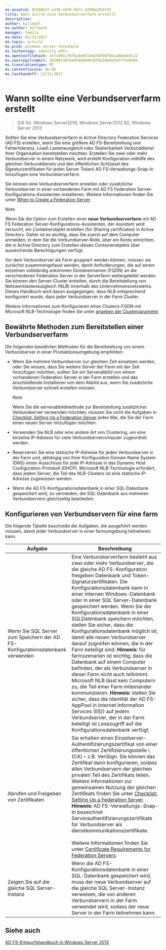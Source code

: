 ```yaml
---
ms.assetid: 02580b2f-a339-4470-947c-d700b2d55f3f
title: Wann sollte eine Verbundserverfarm erstellt
description: 
author: billmath
ms.author: billmath
manager: femila
ms.date: 05/31/2017
ms.topic: article
ms.prod: windows-server-threshold
ms.technology: identity-adfs
ms.openlocfilehash: 2e7c991cf87bc0e6914e158f0878bcadbede3c22
ms.sourcegitcommit: db290fa07e9d50686667bfba3969e20377548504
ms.translationtype: MT
ms.contentlocale: de-DE
ms.lasthandoff: 12/12/2017
---
```

# <a name="when-to-create-a-federation-server-farm"></a>Wann sollte eine Verbundserverfarm erstellt

>Gilt für: Windows Server2016, Windows Server2012 R2, Windows Server 2012

Sollten Sie eine Verbundserverfarm in Active Directory Federation Services \(AD FS\) erstellen, wenn Sie eine größere AD FS-Bereitstellung und Fehlertoleranz, Load\ Lastenausgleich oder Skalierbarkeit Verbunddienst Ihrer Organisation bereitstellen möchten. Erstellen Sie zwei oder mehr Verbundserver in einem Netzwerk, wird erstellt Konfiguration mithilfe des gleichen Verbunddiensts und den öffentlichen Schlüssel des Signaturzertifikaten für jeden Server Token\ AD FS-Verwaltungs-Snap-In hinzufügen eine Verbundserverfarm.  
  
Sie können eine Verbundserverfarm erstellen oder zusätzliche Verbundserver in einer vorhandenen Farm mit AD FS Federation Server-Konfigurations-Assistenten installieren. Weitere Informationen finden Sie unter [When to Create a Federation Server](When-to-Create-a-Federation-Server.md).  
  
> [!NOTE]  
> Wenn Sie die Option zum Erstellen einer **neue Verbundserverfarm** mit AD FS Federation Server-Konfigurations-Assistenten, der Assistent wird versucht, ein Containerobjekt erstellen \(for Sharing certificates\) in Active Directory. Daher ist es wichtig, dass Sie zuerst auf dem Computer anmelden, in dem Sie die Verbundserver-Rolle, über ein Konto einrichten, die in Active Directory zum Erstellen dieses Containerobjekts über ausreichende Berechtigungen verfügt.  
  
Vor dem Verbundserver als Farm gruppiert werden können, müssen sie zunächst zusammengefasst werden, damit Anforderungen, die auf einem einzelnen vollständig ankommen Domänennamen \(FQDN\) an die verschiedenen Federation Server in der Serverfarm weitergeleitet werden. Sie können den Server-Cluster erstellen, durch die Bereitstellung von Netzwerklastenausgleich \(NLB\) innerhalb des Unternehmensnetzwerks. Dieses Handbuch wird davon ausgegangen, dass NLB entsprechend konfiguriert wurde, dass jeder Verbundserver in der Farm Cluster.  
  
Weitere Informationen zum Konfigurieren eines Clusters-FQDN mit Microsoft NLB-Technologie finden Sie unter [angeben der Clusterparameter](https://go.microsoft.com/fwlink/?LinkID=74651).  
  
## <a name="best-practices-for-deploying-a-federation-server-farm"></a>Bewährte Methoden zum Bereitstellen einer Verbundserverfarm  
Die folgenden bewährten Methoden für die Bereitstellung von einem Verbundserver in einer Produktionsumgebung empfohlen:  
  
-   Wenn Sie mehrere Verbundserver zur gleichen Zeit einsetzen werden, oder Sie wissen, dass Sie weitere Server der Farm mit der Zeit hinzufügen möchten, sollten Sie ein Serverabbild von einem vorhandenen Federation Server in der Farm erstellen und das anschließende Installieren von dem Abbild aus, wenn Sie zusätzliche Verbundserver schnell erstellen müssen.  
  
    > [!NOTE]  
    > Wenn Sie die serverabbildmethode zur Bereitstellung zusätzlicher Verbundserver verwenden möchten, müssen Sie nicht die Aufgaben in [Checklist: Setting Up a Federation Server](../../ad-fs/deployment/Checklist--Setting-Up-a-Federation-Server.md) jedes Mal, die Sie der Farm einen neuen Server hinzufügen möchten.  
  
-   Verwenden Sie NLB oder eine andere Art von Clustering, um eine einzelne IP-Adresse für viele Verbundservercomputer zugeordnet werden.  
  
-   Reservieren Sie eine statische IP-Adresse für jeden Verbundserver in der Farm und, abhängig von Ihrer Konfiguration Domain Name System \(DNS\) einen Ausschluss für jede IP-Adresse in das Dynamic Host Configuration-Protokoll \(DHCP\). Microsoft NLB-Technologie erfordert, dass jedem Server, die Teil des NLB-Clusters ist eine statische IP-Adresse zugewiesen werden.  
  
-   Wenn die AD FS-Konfigurationsdatenbank in einer SQL-Datenbank gespeichert wird, zu vermeiden, die SQL-Datenbank aus mehreren Verbundservern gleichzeitig bearbeiten.  
  
## <a name="configuring-federation-servers-for-a-farm"></a>Konfigurieren von Verbundservern für eine farm  
Die folgende Tabelle beschreibt die Aufgaben, die ausgeführt werden müssen, damit jeder Verbundserver in einer farmumgebung teilnehmen kann.  
  
|Aufgabe|Beschreibung|  
|--------|---------------|  
|Wenn Sie SQL Server zum Speichern der AD FS-Konfigurationsdatenbank verwenden|Eine Verbundserverfarm besteht aus zwei oder mehr Verbundserver, die die gleiche AD FS-Konfiguration freigeben Datenbank und Token\-Signaturzertifikaten. Die Konfigurationsdatenbank kann in einer internen Windows-Datenbank oder in einer SQL Server-Datenbank gespeichert werden. Wenn Sie die Konfigurationsdatenbank in einer SQLDatenbank speichern möchten, stellen Sie sicher, dass die Konfigurationsdatenbank möglich ist, damit alle neuen Verbundserver darauf zugreifen können, die in der Farm beteiligt sind. **Hinweis:** für farmszenarien ist wichtig, dass die Datenbank auf einem Computer befinden, der als Verbundserver in dieser Farm nicht auch teilnimmt. Microsoft NLB lässt kein Computern zu, die Teil einer Farm miteinander kommunizieren. **Hinweis:** stellen Sie sicher, dass die Identität der AD FS-AppPool in Internet Information Services \(IIS\)\) auf jedem Verbundserver, der in der Farm beteiligt ist Lesezugriff auf die Konfigurationsdatenbank verfügt.|  
|Abrufen und Freigeben von Zertifikaten|Sie erhalten einen Einzelserver-Authentifizierungszertifikat von einer öffentlichen Zertifizierungsstelle \ (CA\) – z.B. VeriSign. Sie können das Zertifikat dann konfigurieren, sodass allen Verbundservern der gleichen privaten Teil des Zertifikats teilen. Weitere Informationen zur gemeinsamen Nutzung der gleichen Zertifikats finden Sie unter [Checklist: Setting Up a Federation Server](../../ad-fs/deployment/Checklist--Setting-Up-a-Federation-Server.md). **Hinweis:** AD FS-Verwaltungs-Snap-In bezeichnet Serverauthentifizierungszertifikate für Verbundserver als dienstkommunikationszertifikate.<br /><br />Weitere Informationen finden Sie unter [Certificate Requirements for Federation Servers](Certificate-Requirements-for-Federation-Servers.md).|  
|Zeigen Sie auf die gleiche SQL Server-Instanz|Wenn die AD FS-Konfigurationsdatenbank in einer SQL-Datenbank gespeichert wird, muss der neue Verbundserver auf die gleiche SQL Server-Instanz verweisen, die von anderen Verbundservern in der Farm verwendet wird, sodass der neue Server in der Farm teilnehmen kann.|  
  
## <a name="see-also"></a>Siehe auch
[AD FS-Entwurfshandbuch in Windows Server 2012](AD-FS-Design-Guide-in-Windows-Server-2012.md)
